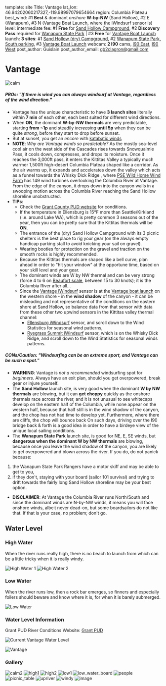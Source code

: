 template: site
Title: Vantage
lat_lon: 46.94202060217327,-119.98997079654664
region: Columbia Plateau
best_wind: \#1 **Best** & dominant *onshore* **W-by-NW** (Sand Hollow), \#2 E (Wanapum), \#3 N (Vantage Boat Launch, where the iWindsurf sensor is)
level: intermediate
fee: \#1 **Free** for [Sand Hollow Campground](https://www.grantpud.org/templates/galaxy/images/images/Downloads/Recreation/SandHollowCampSitemapForWeb.png), #2 **Discovery Pass** required for [Wanapum State Park](https://beautifulwashington.com/eastern-washington/attractions/columbia-plateau-area-2/415-wanapum-campground.html) | #3 **Free** for [Vantage Boat Launch](https://509river.org/boat-launch/vantage-boat-launch/)
launch: **3 sites**: \#1 [Sand Hollow (dry) Campground](https://www.google.com/maps/place/Sand+Hollow+Campground/@46.9219958,-119.9559509,17z/data=!3m1!4b1!4m9!3m8!1s0x5499a240facb4317:0x10b510f26daecfab!5m2!4m1!1i2!8m2!3d46.9219958!4d-119.9537622!16s%2Fg%2F11bzq36tc7), \#2 [Wanapum State Park, South parking](https://www.google.com/maps/dir//Vantage,+Washington+98950/@46.9019355,-119.9941143,16.22z/data=!4m9!4m8!1m0!1m5!1m1!1s0x5499a2e6d04187ff:0x72444b59a3eadbe4!2m2!1d-119.98956!2d46.9010859!3e0), \#3 [Vantage Boat Launch](https://www.google.com/maps/place/Vantage+Boat+Launch/@46.9411357,-119.9868578,17z/data=!3m1!4b1!4m6!3m5!1s0x5499989cd8233613:0xe88055a9248273bb!8m2!3d46.9411357!4d-119.9846691!16s%2Fg%2F11f01chd7w)
webcam: **2 I90** cams, [I90 East](https://wsdot.com/travel/real-time/map/?featuretype=camera&featureid=9686), [I90 West](https://wsdot.com/travel/real-time/map/?featuretype=camera&featureid=1107)
post_author: Guislain
post_author_email: <gb2clagron@gmail.com>

# Vantage

![calm](/images/vantage/calm.jpg)

##### **PROs**: "*If there is wind you can always windsurf at Vantage, regardless of the wind direction.*"

-   Vantage has the unique characteristic to have **3 launch sites** literally within **7 min** of each other, each best suited for different wind directions.
-   When **ON**, the dominant **W-by-NW thermals** are very predictable, starting **from ~1p** and steadily *increasing* **until 5p** when they can be quite *strong*, before they start to drop before sunset.
-   But at sunset, you get an *encore* with [katabatic winds](https://en.wikipedia.org/wiki/Katabatic_wind)
-   **NOTE**: *Why are Vantage winds so predictable?* As the mostly sea-level cool air on the west side of the Cascades rises towards Snowqualmie Pass, it cools down, compresses, and drops its moisture. Once it reaches the 3,000ft pass, it enters the Kittitas Valley a typically much warmer 1,500ft high-desert Columbia Plateau shaped like a corridor. As the air warms up, it expands and accelerates down the valley which acts as a funnel towards the Whisky Dick Ridge , where [PSE Wild Horse Wind Farm](https://www.pse.com/en/pages/tours-and-recreation/wild-horse) has 149 wind turbines overlooking the Columbia River at Vantage. From the edge of the canyon, it drops down into the canyon walls in a swooping motion across the Columbia River reaching the Sand Hollow shoreline unobstructed.
-   **TIPs**:
    -   Check the [Grant County PUD website](https://www.grantpud.org/river) for conditions.
    -   If the temperature in Ellensburg is 15°F more than Seattle/Kirkland (i.e. around Lake WA), which is pretty common 3 seasons out of the year, then you can be pretty sure that the Kittitas thermals will be **ON**.
    -   The entrance of the (dry) Sand Hollow Campground with its 3 picnic shelters is the best place to rig your gear (on the always empty handicap parking stall to avoid knicking your sail on gravel).
    -   Wearing booties for protection on the gravel and traction on the smooth rocks is highly recommended.
    -   Because the Kittitas thermals are shaped like a bell curve, plan ahead in order to "hit your window" at the opportune time, based on your skill level and your gear.
    -   The dominant winds are W by NW thermal and can be very strong (force 4 to 6 on [Beaufort scale](https://en.wikipedia.org/wiki/Beaufort_scale), between 15 to 30 knots); it is the Columbia River after all...
    -   Since the [Vantage iWindsurf](https://wx.iwindsurf.com/spot/11461) sensor is at the [Vantage boat launch](https://wx.iwindsurf.com/map#46.94,-119.985,14,1) on the western shore - in the **wind shadow** of the canyon - it can be misleading and not representative of the conditions on the eastern shore at Sand Hollow, so balance data from that sensor with data from these other two upwind sensors in the Kittitas valley thermal channel:
        -   [Ellensburg iWindsurf](https://wx.iwindsurf.com/spot/1012) sensor, and scroll down to the Wind Statistics for seasonal wind patterns,
        -   [Ryegrass Summit iWindsurf](https://wx.iwindsurf.com/spot/11451) sensor, which is on the Whisky Dick Ridge, and scroll down to the Wind Statistics for seasonal winds patterns.

##### **CONs/Caution**: *"Windsurfing can be an extreme sport, and Vantage can be such a spot."*

-   **WARNING**: Vantage is *not a recommended* windsurfing spot for *beginners*. Always have an exit plan, should you get overpowered, break gear or injure yourself.
-   The **Sand Hollow** launch site, is very good when the dominant **W by NW thermals** are blowing, but it can **get choppy** quickly as the onshore thermals race across the river, and it is not unusual to see whitecaps develop on the eastern half of the Columbia, while none appear on the western half, because that half still is in the wind shadow of the canyon, and the chop has not had time to develop yet. Furthermore, where there are cliffs, the chop will bounce back On such days, driving over the I90 bridge back & forth is a good idea in order to have a birdeye view of the unique local sailing conditions.
-   The **Wanapum State Park** launch site, is good for NE, E, SE winds, but **dangerous when the dominant W by NW thermals** are blowing, because once you leave the wind shadow of the canyon, you are likely to get overpowered and blown across the river. If you do, do not panick because:

  1. the Wanapum State Park Rangers have a motor skiff and may be able to get to you,
  2. if they don't, staying with your board (sailor 101 survival) and trying to drift towards the fairly long Sand Hollow shoreline may be your best option.

-   **DISCLAIMER**: At Vantage the Columbia River runs North/South and since the dominant winds are N-by-NW winds, it means you will face onshore winds, albeit never dead-on, but some boardsailors do not like that. If that is your case, no problem; don't go.

## Water Level

### High Water

When the river runs really high, there is no beach to launch from which can be a little tricky when it is really windy.

![High Water 1](/images/vantage/high1.jpg)
![High Water 2](/images/vantage/high2.jpg)

### Low Water

When the river runs low, then a rock bar emerges, so finners and especially foilers should beware and know where it is, for when it is barely submerged.

![Low Water](/images/vantage/low1.jpg)

### Water Level Information

Grant PUD River Conditions Website: [Grant PUD](https://www.grantpud.org/river)

![Current Vantage Water Level](https://www.grantpud.org/data/boatlaunch/Vantage_Boat_Launch.png)

![Vantage](/images/vantage.png)

### Gallery

![calm2](/images/vantage/calm2.jpg)
![high1](/images/vantage/high1.jpg)
![high2](/images/vantage/high2.jpg)
![low1](/images/vantage/low1.jpg)
![low_water_board](/images/vantage/low_water_board.jpg)
![people](/images/vantage/people.jpg)
![picnic_table](/images/vantage/picnic_table.jpg)
![upriver](/images/vantage/upriver.jpg)
![windy](/images/vantage/windy.jpg)
![image](/images/desertaire/PXL_20240827_201106218.jpg)
